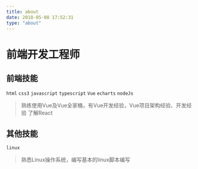 ```yaml
---
title: about
date: 2018-05-08 17:52:31
type: "about"
---
```


# 前端开发工程师

## 前端技能

`html` `css3` `javascript` `typescript` `Vue` `echarts` `nodeJs`

> 熟练使用Vue及Vue全家桶，有Vue开发经验，Vue项目架构经验、开发经验
> 了解React

## 其他技能

`linux`

> 熟悉Linux操作系统，编写基本的linux脚本编写